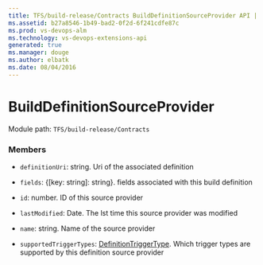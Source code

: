 ```yaml
---
title: TFS/build-release/Contracts BuildDefinitionSourceProvider API | Extensions for Visual Studio Team Services
ms.assetid: b27a8546-1b49-bad2-0f2d-6f241cdfe87c
ms.prod: vs-devops-alm
ms.technology: vs-devops-extensions-api
generated: true
ms.manager: douge
ms.author: elbatk
ms.date: 08/04/2016
---
```


# BuildDefinitionSourceProvider

Module path: `TFS/build-release/Contracts`


### Members

* `definitionUri`: string. Uri of the associated definition

* `fields`: {[key: string]: string}. fields associated with this build definition

* `id`: number. ID of this source provider

* `lastModified`: Date. The lst time this source provider was modified

* `name`: string. Name of the source provider

* `supportedTriggerTypes`: [DefinitionTriggerType](./DefinitionTriggerType.md). Which trigger types are supported by this definition source provider

